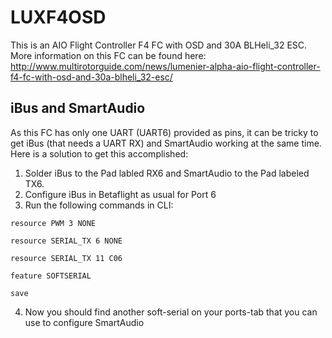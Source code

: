 # LUXF4OSD

This is an AIO Flight Controller F4 FC with OSD and 30A BLHeli_32 ESC.
More information on this FC can be found here:
http://www.multirotorguide.com/news/lumenier-alpha-aio-flight-controller-f4-fc-with-osd-and-30a-blheli_32-esc/

## iBus and SmartAudio
As this FC has only one UART (UART6) provided as pins, it can be tricky to get iBus (that needs a UART RX) and SmartAudio working at the same time. Here is a solution to get this accomplished:
1) Solder iBus to the Pad labled RX6 and SmartAudio to the Pad labeled TX6.
2) Configure iBus in Betaflight as usual for Port 6
3) Run the following commands in CLI:

`resource PWM 3 NONE`

`resource SERIAL_TX 6 NONE`

`resource SERIAL_TX 11 C06`

`feature SOFTSERIAL`

`save`

4) Now you should find another soft-serial on your ports-tab that you can use to configure SmartAudio